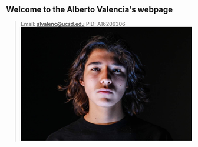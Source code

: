 ## Welcome to the Alberto Valencia's webpage
> Email: alvalenc@ucsd.edu
> PID: A16206306
![](https://github.com/valenciaaalberto/SWE/blob/main/portrait.JPG)